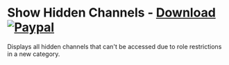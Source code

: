 # Show Hidden Channels - [Download](https://betterdiscord.net/ghdl?url=https://raw.githubusercontent.com/mwittrien/BetterDiscordAddons/master/Plugins/ShowHiddenChannels/ShowHiddenChannels.plugin.js) [![Paypal][paypal-badge]][paypal-link] 

[paypal-badge]: https://img.shields.io/badge/Paypal-Donate!-%2300457C.svg?logo=paypal&style=flat-square
[paypal-link]: https://paypal.me/MircoWittrien

Displays all hidden channels that can't be accessed due to role restrictions in a new category.
